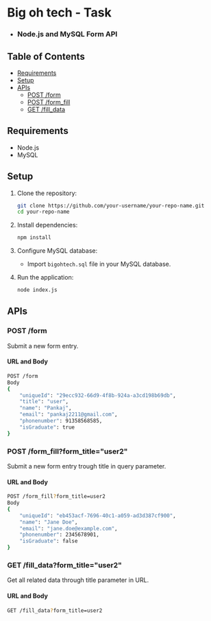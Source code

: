 # Big oh tech - Task

- ### Node.js and MySQL Form API

## Table of Contents

- [Requirements](#requirements)
- [Setup](#setup)
- [APIs](#apis)
  - [POST /form](#post-form)
  - [POST /form_fill](#post-form_fill)
  - [GET /fill_data](#get-fill_data)

## Requirements

- Node.js
- MySQL

## Setup

1. Clone the repository:
    ```sh
    git clone https://github.com/your-username/your-repo-name.git
    cd your-repo-name
    ```

2. Install dependencies:
    ```sh
    npm install
    ```

3. Configure MySQL database:
    - Import `bigohtech.sql` file in your MySQL database.

4. Run the application:
    ```sh
    node index.js
    ```

## APIs

### POST /form

Submit a new form entry.

#### URL and Body

```sh
POST /form
Body
{
    "uniqueId": "29ecc932-66d9-4f8b-924a-a3cd198b69db",
    "title": "user",
    "name": "Pankaj",
    "email": "pankaj2211@gmail.com",
    "phonenumber": 91358568585,
    "isGraduate": true
}
 ```

### POST /form_fill?form_title="user2"

Submit a new form entry trough title in query parameter.

#### URL and Body
```sh
POST /form_fill?form_title=user2
Body
{
    "uniqueId": "eb453acf-7696-40c1-a059-ad3d387cf900",
    "name": "Jane Doe",
    "email": "jane.doe@example.com",
    "phonenumber": 2345678901,
    "isGraduate": false
}
 ```

### GET /fill_data?form_title="user2"

Get all related data through title parameter in URL.

#### URL and Body
```sh
GET /fill_data?form_title=user2
 ```

